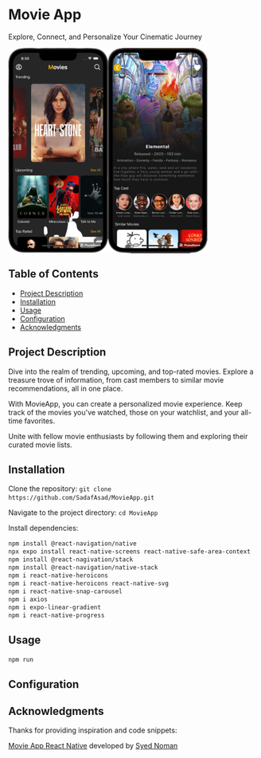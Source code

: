 # Movie App

Explore, Connect, and Personalize Your Cinematic Journey

<div style="display: flex;">
  <img src='screenshots/Screendhot%201.png' width='200'/>
  <img src='screenshots/Screenshot%202.png' width='200'/>
</div>

## Table of Contents

- [Project Description](#project-description)
- [Installation](#installation)
- [Usage](#usage)
- [Configuration](#configuration)
- [Acknowledgments](#acknowledgments)

## Project Description

Dive into the realm of trending, upcoming, and top-rated movies. Explore a treasure trove of information, from cast members to similar movie recommendations, all in one place.

With MovieApp, you can create a personalized movie experience. Keep track of the movies you've watched, those on your watchlist, and your all-time favorites. 

Unite with fellow movie enthusiasts by following them and exploring their curated movie lists. 


## Installation

Clone the repository: `git clone https://github.com/SadafAsad/MovieApp.git`

Navigate to the project directory: `cd MovieApp`

Install dependencies:

```
npm install @react-navigation/native 
npx expo install react-native-screens react-native-safe-area-context 
npm install @react-nagivation/stack 
npm install @react-navigation/native-stack
npm i react-native-heroicons 
npm i react-native-heroicons react-native-svg
npm i react-native-snap-carousel 
npm i axios
npm i expo-linear-gradient
npm i react-native-progress 
```

## Usage

``` npm run ```

## Configuration

## Acknowledgments

Thanks for providing inspiration and code snippets: 

[Movie App React Native](https://github.com/syednomishah/Movie-App-React-Native.git) developed by [Syed Noman](https://github.com/syednomishah)


